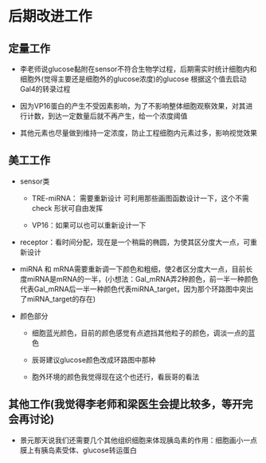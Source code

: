 # 后期改进工作  

## 定量工作  

+ 李老师说glucose黏附在sensor不符合生物学过程，后期需实时统计细胞内和细胞外(觉得主要还是细胞外的glucose浓度)的glucose 根据这个值去启动Gal4的转录过程  

+ 因为VP16蛋白的产生不受因素影响，为了不影响整体细胞观察效果，对其进行计数，到达一定数量后就不再产生，给一个浓度阈值  

+ 其他元素也尽量做到维持一定浓度，防止工程细胞内元素过多，影响视觉效果

## 美工工作

+ sensor类  
  + TRE-miRNA： 需要重新设计 可利用那些画图函数设计一下，这个不需check  形状可自由发挥  

  + VP16：如果可以也可以重新设计一下

+ receptor：看时间分配，现在是一个稍扁的椭圆，为使其区分度大一点，可重新设计

+ miRNA 和 mRNA需要重新调一下颜色和粗细，使2者区分度大一点，目前长度miRNA是mRNA的一半，(小想法：Gal_mRNA弄2种颜色，前一半一种颜色代表Gal_mRNA后一半一种颜色代表miRNA_target，因为那个环路图中突出了miRNA_target的存在)

+ 颜色部分  
  + 细胞蓝光颜色，目前的颜色感觉有点遮挡其他粒子的颜色，调淡一点的蓝色

  + 辰哥建议glucose颜色改成环路图中那种

  + 胞外环境的颜色我觉得现在这个也还行，看辰哥的看法

## 其他工作(我觉得李老师和梁医生会提比较多，等开完会再讨论)  

+ 景元那天说我们还需要几个其他组织细胞来体现胰岛素的作用：细胞画小一点  膜上有胰岛素受体、glucose转运蛋白  

